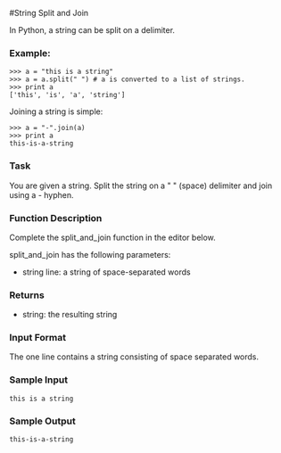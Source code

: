 #String Split and Join

In Python, a string can be split on a delimiter.

### Example:
```
>>> a = "this is a string"
>>> a = a.split(" ") # a is converted to a list of strings. 
>>> print a
['this', 'is', 'a', 'string']
```
Joining a string is simple:
```
>>> a = "-".join(a)
>>> print a
this-is-a-string 
```

### Task
You are given a string. Split the string on a " " (space) delimiter and join using a - hyphen.

### Function Description

Complete the split_and_join function in the editor below.

split_and_join has the following parameters:

* string line: a string of space-separated words

### Returns

* string: the resulting string

### Input Format
The one line contains a string consisting of space separated words.

### Sample Input
```
this is a string   
```
### Sample Output
```
this-is-a-string
```